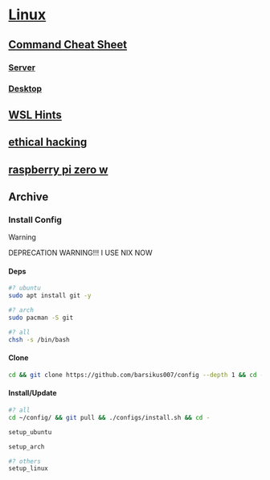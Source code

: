 # [Linux](../README.md)

## [Command Cheat Sheet](cheatsheet.md)

### [Server](cheatsheet_server.md)

### [Desktop](cheatsheet_desktop.md)

## [WSL Hints](wsl.md)

## [ethical hacking](hax.md)

## [raspberry pi zero w](devices/rpi-zero.md)

## Archive

### Install Config

> [!WARNING]
> DEPRECATION WARNING!!! I USE NIX NOW

#### Deps

```sh
#? ubuntu
sudo apt install git -y

#? arch
sudo pacman -S git

#? all
chsh -s /bin/bash
```

#### Clone

```sh
cd && git clone https://github.com/barsikus007/config --depth 1 && cd -
```

#### Install/Update

```sh
#? all
cd ~/config/ && git pull && ./configs/install.sh && cd -

setup_ubuntu

setup_arch

#? others
setup_linux
```
